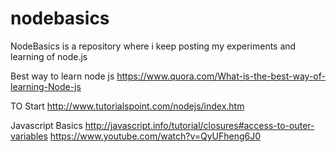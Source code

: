 # nodebasics
NodeBasics is a repository where i keep posting my experiments and learning of node.js


Best way to learn node js 
https://www.quora.com/What-is-the-best-way-of-learning-Node-js

TO Start
http://www.tutorialspoint.com/nodejs/index.htm
		

Javascript Basics
http://javascript.info/tutorial/closures#access-to-outer-variables
https://www.youtube.com/watch?v=QyUFheng6J0

		